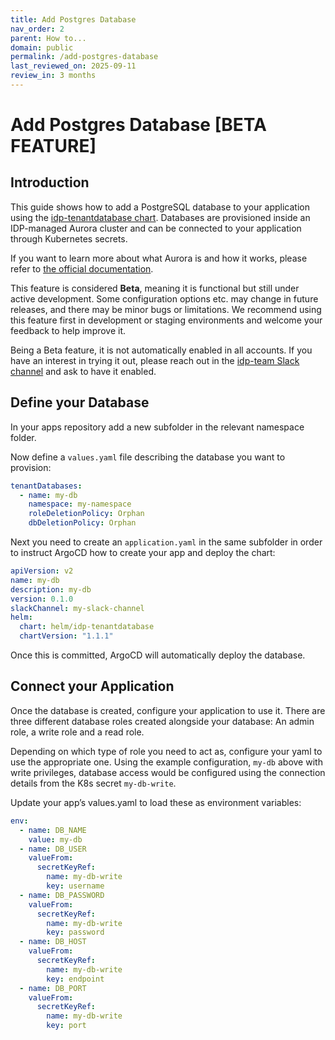```yaml
---
title: Add Postgres Database
nav_order: 2 
parent: How to...
domain: public
permalink: /add-postgres-database
last_reviewed_on: 2025-09-11
review_in: 3 months
---
```

# Add Postgres Database [BETA FEATURE]

## Introduction
This guide shows how to add a PostgreSQL database to your application using the [idp-tenantdatabase chart](https://github.com/jppol-idp/helm-idp-postgresql).
Databases are provisioned inside an IDP-managed Aurora cluster and can be connected to your application through Kubernetes secrets.

If you want to learn more about what Aurora is and how it works, please refer to [the official documentation](https://docs.aws.amazon.com/AmazonRDS/latest/AuroraUserGuide/aurora-serverless-v2.how-it-works.html).

This feature is considered **Beta**, meaning it is functional but still under active development. Some configuration options etc. may change in future releases, and there may be minor bugs or limitations. We recommend using this feature first in development or staging environments and welcome your feedback to help improve it.

Being a Beta feature, it is not automatically enabled in all accounts. If you have an interest in trying it out, please reach out in the [idp-team Slack channel](https://jppol.slack.com/archives/C07TZPBHFUL) and ask to have it enabled.


## Define your Database
In your apps repository add a new subfolder in the relevant namespace folder.

Now define a `values.yaml` file describing the database you want to provision:

```yaml 
tenantDatabases:
  - name: my-db
    namespace: my-namespace
    roleDeletionPolicy: Orphan
    dbDeletionPolicy: Orphan
```

Next you need to create an `application.yaml` in the same subfolder in order to instruct ArgoCD how to create your app and deploy the chart:

```yaml
apiVersion: v2
name: my-db
description: my-db
version: 0.1.0
slackChannel: my-slack-channel
helm:
  chart: helm/idp-tenantdatabase
  chartVersion: "1.1.1"
```

Once this is committed, ArgoCD will automatically deploy the database.

## Connect your Application
Once the database is created, configure your application to use it. 
There are three different database roles created alongside your database: An admin role, a write role and a read role.

Depending on which type of role you need to act as, configure your yaml to use the appropriate one.
Using the example configuration, `my-db` above with write privileges, database access would be configured using the connection details from the K8s secret `my-db-write`.

Update your app’s values.yaml to load these as environment variables:

```yaml 
env:
  - name: DB_NAME
    value: my-db
  - name: DB_USER
    valueFrom:
      secretKeyRef:
        name: my-db-write
        key: username
  - name: DB_PASSWORD
    valueFrom:
      secretKeyRef:
        name: my-db-write
        key: password
  - name: DB_HOST
    valueFrom:
      secretKeyRef:
        name: my-db-write
        key: endpoint
  - name: DB_PORT
    valueFrom:
      secretKeyRef:
        name: my-db-write
        key: port
```
